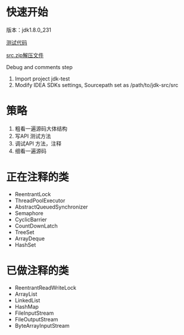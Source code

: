 
# 快速开始
版本：jdk1.8.0_231 



[测试代码](https://github.com/Jamie956/jdk-src/tree/main/jdk-test)

[src.zip解压文件](https://github.com/Jamie956/jdk-src/tree/main/src)



Debug and comments step

1. Import project jdk-test
2. Modify IDEA SDKs settings, Sourcepath set as /path/to/jdk-src/src



# 策略
1. 粗看一遍源码大体结构
2. 写API 测试方法
3. 调试API 方法，注释
4. 细看一遍源码



# 正在注释的类
- ReentrantLock
- ThreadPoolExecutor
- AbstractQueuedSynchronizer
- Semaphore
- CyclicBarrier
- CountDownLatch
- TreeSet
- ArrayDeque
- HashSet



# 已做注释的类
- ReentrantReadWriteLock
- ArrayList
- LinkedList
- HashMap
- FileInputStream
- FileOutputStream
- ByteArrayInputStream

